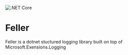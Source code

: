 ![.NET Core](https://github.com/matth0x1/Feller/workflows/.NET%20Core/badge.svg?branch=master)

# Feller
Feller is a dotnet stuctured logging library built on top of Microsoft.Exensions.Logging
